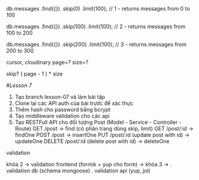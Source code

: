 db.messages
  .find({})
  .skip(0)
  .limit(100); // 1 - returns messages from 0 to 100

db.messages
  .find({})
  .skip(100)
  .limit(100); // 2 - returns messages from 100 to 200

db.messages
  .find({})
  .skip(200)
  .limit(100); // 3 - returns messages from 200 to 300

cursor, cloudinary
  page=? size=?

  skip? ( page - 1 ) * size

#*Lesson 7*

1. Tạo branch lesson-07 và làm bài tập 
2. Clone lại các API auth của bài trước để xác thực
3. Thêm hash cho password bằng bcrypt
4. Tạo middleware validation cho các api
5. Tạo RESTFull API cho đối tượng Post (Model - Service - Controller - Route)
GET /post -> find (có phân trang dùng skip, limit)
GET /post/:id -> findOne
POST /post -> insertOne
PUT /post/:id (update post with id) -> updateOne
DELETE /post/:id (delete post with id) -> deleteOne



validation 

khóa 2 -> validation frontend (formik + yup cho form) -> 
khóa 3 -> 
. validation db (schema mongoose)
. validation api (yup, joi)